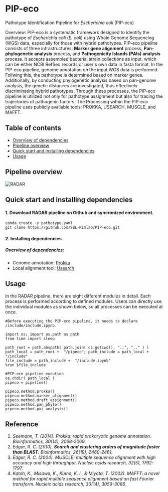 # PIP-eco
Pathotype Identification Pipeline for *Escherichia coli* (PIP-eco)

Overview:
PIP-eco is a systematic framework designed to identify the pathotype of *Escherichia coli* (*E. coli*) using Whole Genome Sequencing (WGS) data, especially for those with hybrid pathotypes. PIP-eco pipeline consists of three infrastructures: **Marker gene alignment** process, **Pan-phylogenetic analysis** process, and **Pathogenicity Islands (PAIs) analysis** process. It accepts assembled bacterial strain collections as input, which can be either NCBI RefSeq records or user's own data in fasta format.
In the PIP-eco pipeline, genome annotation on the input WGS data is performed. Follwing this, the pathotype is determined based on marker genes. Additionally, by conducting phylogenetic analysis based on pan-genome analysis, the genetic distances are investigated, thus effectively discriminating hybrid pathotypes. Through these processes, the PIP-eco pipeline is utilized not only for pathotype assignment but also for tracing the trajectories of pathogenic factors. 
The Processing within the PIP-eco pipeline uses publicly available tools: PROKKA, USEARCH, MUSCLE, and MAFFT. 

## Table of contents
  * [Overview of dependencies](#overview-of-dependencies)
  * [Pipeline overview](#pipeline-overview)
  * [Quick start and installing dependencies](#quick-start-and-installing-dependencies)
  * [Usage](#usage)  


## Pipeline overview
![RADAR](/radar.png)

## Quick start and installing dependencies

#### 1. Download RADAR pipeline on Github and syncronized environment.
```
conda create -y pathotype.yaml
git clone https://github.com/SBL-Kimlab/PIP-eco.git
```
#### 2. Installing dependencies 
##### Overview of dependencies:
  * Genome annotation: [Prokka](https://github.com/tseemann/prokka)
  * Local alignment tool: [Usearch](https://www.drive5.com/usearch/)

## Usage

In the RADAR pipeline, there are eight different modules in detail. Each process is performed according to defined modules. Users can directly use the individual modules as shown below, so all processes can be executed at once.


```
#Before executing the PIP-eco pipeline, it needs to declare /include/include.ipynb.

import os; import os.path as path
from time import sleep

path_root = path.abspath( path.join( os.getcwd(), "..", ".." ) )
path_local = path_root +  "/pipeco"; path_include = path_local +  "/include"
file_include = path_include +  "/include.ipynb"
%run $file_include
```

```
#PIP-eco pipeline excution 
os.chdir( path_local )
pipeco = pipeline()

pipeco.method.prokka() 
pipeco.method.marker_alignment() 
pipeco.method.draft_assignment() 
pipeco.method.pan_phylo() 
pipeco.method.pai_analysis() 
```

## Reference
1. *Seemann, T. (2014). Prokka: rapid prokaryotic genome annotation. Bioinformatics, 30(14), 2068-2069.*
2. *Edgar, R. C. (2010). **Search and clustering orders of magnitude faster than BLAST.** _Bioinformatics_, _26_(19), 2460-2461.*
3. *Edgar, R. C. (2004). MUSCLE: multiple sequence alignment with high accuracy and high throughput. Nucleic acids research, 32(5), 1792-1797.*
4. *Katoh, K., Misawa, K., Kuma, K. I., & Miyata, T. (2002). MAFFT: a novel method for rapid multiple sequence alignment based on fast Fourier transform. Nucleic acids research, 30(14), 3059-3066.*
